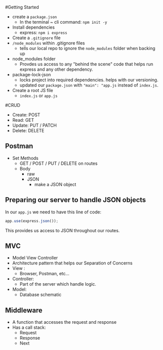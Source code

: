 #Getting Started

-   create a `package.json`
    -   In the terminal ~ cli command: `npm init -y`
-   Install dependencies
    -   express: `npm i express`
-   Create a `.gitignore` file
-   `/node_modules` within .gitignore files
    -   tells our local repo to ignore the `node_modules` folder when backing up
-   node_modules folder
    -   Provdes us access to any "behind the scene" code that helps run express and any other dependency.
-   package-lock-json
    -   locks project into required dependencies. helps with our versioning.
    -   updated our `package.json` with `"main": "app.js` instead of `index.js`.
-   Create a root JS file
    -   `index.js` or `app.js`

#CRUD

-   Create: POST
-   Read: GET
-   Update: PUT / PATCH
-   Delete: DELETE

## Postman

-   Set Methods
    -   GET / POST / PUT / DELETE on routes
    -   Body
        -   raw
        -   JSON
            -   make a JSON object

## Preparing our server to handle JSON objects

In our `app.js` we need to have this line of code:

```js
app.use(express.json());
```

This provides us access to JSON throughout our routes.

## MVC

-   Model View Controller
-   Architecture pattern that helps our Separation of Concerns
-   View :
    -   Browser, Postman, etc...
-   Controller:
    -   Part of the server which handle logic.
-   Model:
    -   Database schematic

## Middleware

-   A function that accesses the request and response
-   Has a call stack:
    -   Request
    -   Response
    -   Next
